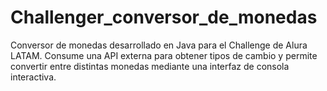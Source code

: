 # Challenger_conversor_de_monedas
Conversor de monedas desarrollado en Java para el Challenge de Alura LATAM. Consume una API externa para obtener tipos de cambio y permite convertir entre distintas monedas mediante una interfaz de consola interactiva.
